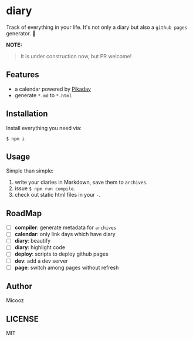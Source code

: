 # diary

Track of everything in your life. It's not only a diary but also a `github pages` generator. :beer:

**NOTE:**

> It is under construction now, but PR welcome!

## Features

* a calendar powered by [Pikaday](https://github.com/dbushell/Pikaday)
* generate `*.md` to `*.html`

## Installation

Install everything you need via:

    $ npm i

## Usage

Simple than simple:

1. write your diaries in Markdown, save them to `archives`.
2. issue `$ npm run compile`.
3. check out static html files in your `-`.

## RoadMap

- [ ] **compiler**: generate metadata for `archives`
- [ ] **calendar**: only link days which have diary
- [ ] **diary**: beautify
- [ ] **diary**: highlight code
- [ ] **deploy**: scripts to deploy github pages
- [ ] **dev**: add a dev server
- [ ] **page**: switch among pages without refresh

## Author

Micooz

## LICENSE

MIT